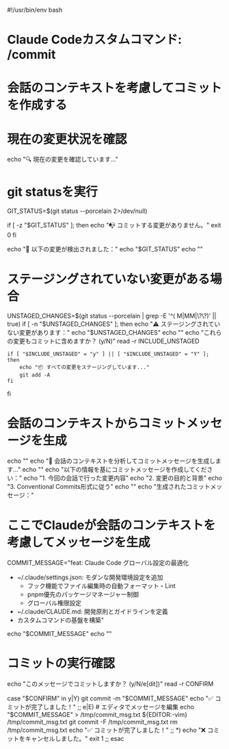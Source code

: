 #!/usr/bin/env bash
# Claude Codeカスタムコマンド: /commit
# 会話のコンテキストを考慮してコミットを作成する

# 現在の変更状況を確認
echo "🔍 現在の変更を確認しています..."

# git statusを実行
GIT_STATUS=$(git status --porcelain 2>/dev/null)

if [ -z "$GIT_STATUS" ]; then
    echo "📭 コミットする変更がありません。"
    exit 0
fi

echo "📝 以下の変更が検出されました："
echo "$GIT_STATUS"
echo ""

# ステージングされていない変更がある場合
UNSTAGED_CHANGES=$(git status --porcelain | grep -E '^( M|MM|\?\?)' || true)
if [ -n "$UNSTAGED_CHANGES" ]; then
    echo "⚠️  ステージングされていない変更があります："
    echo "$UNSTAGED_CHANGES"
    echo ""
    echo "これらの変更もコミットに含めますか？ (y/N)"
    read -r INCLUDE_UNSTAGED
    
    if [ "$INCLUDE_UNSTAGED" = "y" ] || [ "$INCLUDE_UNSTAGED" = "Y" ]; then
        echo "📦 すべての変更をステージングしています..."
        git add -A
    fi
fi

# 会話のコンテキストからコミットメッセージを生成
echo ""
echo "🤖 会話のコンテキストを分析してコミットメッセージを生成します..."
echo ""
echo "以下の情報を基にコミットメッセージを作成してください："
echo "1. 今回の会話で行った変更内容"
echo "2. 変更の目的と背景"
echo "3. Conventional Commits形式に従う"
echo ""
echo "生成されたコミットメッセージ："

# ここでClaudeが会話のコンテキストを考慮してメッセージを生成
COMMIT_MESSAGE="feat: Claude Code グローバル設定の最適化

- ~/.claude/settings.json: モダンな開発環境設定を追加
  - フック機能でファイル編集時の自動フォーマット・Lint
  - pnpm優先のパッケージマネージャー制御
  - グローバル権限設定
- ~/.claude/CLAUDE.md: 開発原則とガイドラインを定義
- カスタムコマンドの基盤を構築"

echo "$COMMIT_MESSAGE"
echo ""

# コミットの実行確認
echo "このメッセージでコミットしますか？ (y/N/e[dit])"
read -r CONFIRM

case "$CONFIRM" in
    y|Y)
        git commit -m "$COMMIT_MESSAGE"
        echo "✅ コミットが完了しました！"
        ;;
    e|E)
        # エディタでメッセージを編集
        echo "$COMMIT_MESSAGE" > /tmp/commit_msg.txt
        ${EDITOR:-vim} /tmp/commit_msg.txt
        git commit -F /tmp/commit_msg.txt
        rm /tmp/commit_msg.txt
        echo "✅ コミットが完了しました！"
        ;;
    *)
        echo "❌ コミットをキャンセルしました。"
        exit 1
        ;;
esac